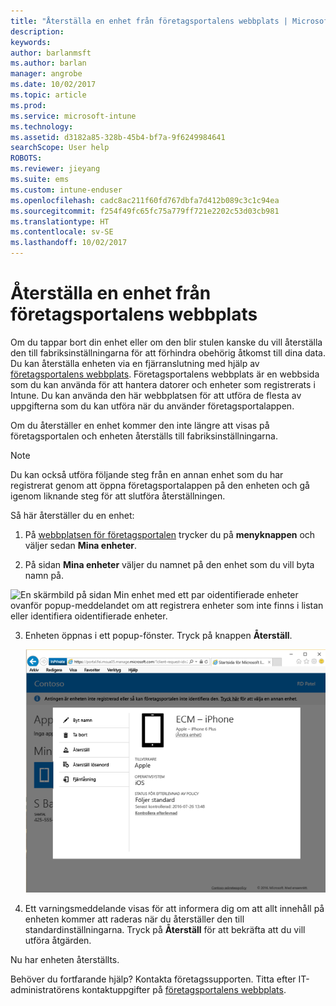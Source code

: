 ```yaml
---
title: "Återställa en enhet från företagsportalens webbplats | Microsoft Docs"
description: 
keywords: 
author: barlanmsft
ms.author: barlan
manager: angrobe
ms.date: 10/02/2017
ms.topic: article
ms.prod: 
ms.service: microsoft-intune
ms.technology: 
ms.assetid: d3182a85-328b-45b4-bf7a-9f6249984641
searchScope: User help
ROBOTS: 
ms.reviewer: jieyang
ms.suite: ems
ms.custom: intune-enduser
ms.openlocfilehash: cadc8ac211f60fd767dbfa7d412b089c3c1c94ea
ms.sourcegitcommit: f254f49fc65fc75a779ff721e2202c53d03cb981
ms.translationtype: HT
ms.contentlocale: sv-SE
ms.lasthandoff: 10/02/2017
---
```

# <a name="reset-your-device-from-the-company-portal-website"></a>Återställa en enhet från företagsportalens webbplats

Om du tappar bort din enhet eller om den blir stulen kanske du vill återställa den till fabriksinställningarna för att förhindra obehörig åtkomst till dina data. Du kan återställa enheten via en fjärranslutning med hjälp av [företagsportalens webbplats](https://portal.manage.microsoft.com). Företagsportalens webbplats är en webbsida som du kan använda för att hantera datorer och enheter som registrerats i Intune. Du kan använda den här webbplatsen för att utföra de flesta av uppgifterna som du kan utföra när du använder företagsportalappen.

Om du återställer en enhet kommer den inte längre att visas på företagsportalen och enheten återställs till fabriksinställningarna.

> [!Note]
> Du kan också utföra följande steg från en annan enhet som du har registrerat genom att öppna företagsportalappen på den enheten och gå igenom liknande steg för att slutföra återställningen. 

Så här återställer du en enhet:

1.  På [webbplatsen för företagsportalen](https://portal.manage.microsoft.com) trycker du på __menyknappen__ och väljer sedan __Mina enheter__.

2. På sidan __Mina enheter__ väljer du namnet på den enhet som du vill byta namn på.

  ![En skärmbild på sidan Min enhet med ett par oidentifierade enheter ovanför popup-meddelandet om att registrera enheter som inte finns i listan eller identifiera oidentifierade enheter.](./media/macOS_enroll_002_tap_here_banner.png)

3.  Enheten öppnas i ett popup-fönster. Tryck på knappen **Återställ**.

    ![Alla alternativ för den valda enheten på webbplatsen för företagsportalen, inklusive Byt namn, Ta bort, Återställ enhet, Återställ lösenord och Fjärrlås. ](./media/iwp-screen-with-all-options.png)

4.  Ett varningsmeddelande visas för att informera dig om att allt innehåll på enheten kommer att raderas när du återställer den till standardinställningarna. Tryck på **Återställ** för att bekräfta att du vill utföra åtgärden.

Nu har enheten återställts.

Behöver du fortfarande hjälp? Kontakta företagssupporten. Titta efter IT-administratörens kontaktuppgifter på [företagsportalens webbplats](https://portal.manage.microsoft.com).

